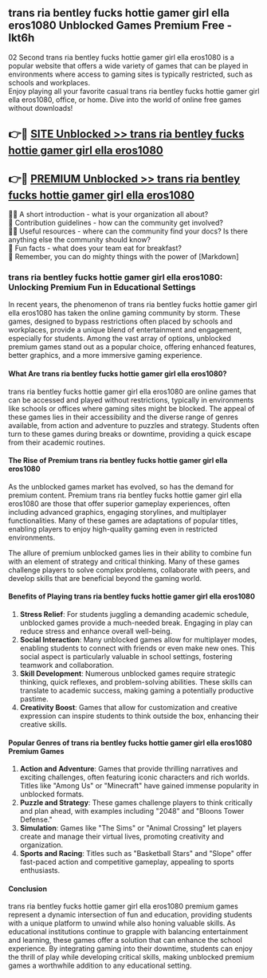 ## trans ria bentley fucks hottie gamer girl ella eros1080 Unblocked Games Premium Free - lkt6h

02 Second trans ria bentley fucks hottie gamer girl ella eros1080 is a popular website that offers a wide variety of games that can be played in environments where access to gaming sites is typically restricted, such as schools and workplaces.  
Enjoy playing all your favorite casual trans ria bentley fucks hottie gamer girl ella eros1080, office, or home. Dive into the world of online free games without downloads!

## 👉🔴 [SITE Unblocked >> trans ria bentley fucks hottie gamer girl ella eros1080](http://freeplayer.one?title=trans_ria_bentley_fucks_hottie_gamer_girl_ella_eros1080&ref=13D)

## 👉🔴 [PREMIUM Unblocked >> trans ria bentley fucks hottie gamer girl ella eros1080](http://freeplayer.one?title=trans_ria_bentley_fucks_hottie_gamer_girl_ella_eros1080&ref=13D)

🙋‍♀️ A short introduction - what is your organization all about?  
🌈 Contribution guidelines - how can the community get involved?  
👩‍💻 Useful resources - where can the community find your docs? Is there anything else the community should know?  
🍿 Fun facts - what does your team eat for breakfast?  
🧙 Remember, you can do mighty things with the power of [Markdown]

### trans ria bentley fucks hottie gamer girl ella eros1080: Unlocking Premium Fun in Educational Settings

In recent years, the phenomenon of trans ria bentley fucks hottie gamer girl ella eros1080 has taken the online gaming community by storm. These games, designed to bypass restrictions often placed by schools and workplaces, provide a unique blend of entertainment and engagement, especially for students. Among the vast array of options, unblocked premium games stand out as a popular choice, offering enhanced features, better graphics, and a more immersive gaming experience.

#### What Are trans ria bentley fucks hottie gamer girl ella eros1080?

trans ria bentley fucks hottie gamer girl ella eros1080 are online games that can be accessed and played without restrictions, typically in environments like schools or offices where gaming sites might be blocked. The appeal of these games lies in their accessibility and the diverse range of genres available, from action and adventure to puzzles and strategy. Students often turn to these games during breaks or downtime, providing a quick escape from their academic routines.

#### The Rise of Premium trans ria bentley fucks hottie gamer girl ella eros1080

As the unblocked games market has evolved, so has the demand for premium content. Premium trans ria bentley fucks hottie gamer girl ella eros1080 are those that offer superior gameplay experiences, often including advanced graphics, engaging storylines, and multiplayer functionalities. Many of these games are adaptations of popular titles, enabling players to enjoy high-quality gaming even in restricted environments.

The allure of premium unblocked games lies in their ability to combine fun with an element of strategy and critical thinking. Many of these games challenge players to solve complex problems, collaborate with peers, and develop skills that are beneficial beyond the gaming world.

#### Benefits of Playing trans ria bentley fucks hottie gamer girl ella eros1080

1.  **Stress Relief**: For students juggling a demanding academic schedule, unblocked games provide a much-needed break. Engaging in play can reduce stress and enhance overall well-being.
2.  **Social Interaction**: Many unblocked games allow for multiplayer modes, enabling students to connect with friends or even make new ones. This social aspect is particularly valuable in school settings, fostering teamwork and collaboration.
3.  **Skill Development**: Numerous unblocked games require strategic thinking, quick reflexes, and problem-solving abilities. These skills can translate to academic success, making gaming a potentially productive pastime.
4.  **Creativity Boost**: Games that allow for customization and creative expression can inspire students to think outside the box, enhancing their creative skills.

#### Popular Genres of trans ria bentley fucks hottie gamer girl ella eros1080 Premium Games

1.  **Action and Adventure**: Games that provide thrilling narratives and exciting challenges, often featuring iconic characters and rich worlds. Titles like "Among Us" or "Minecraft" have gained immense popularity in unblocked formats.
2.  **Puzzle and Strategy**: These games challenge players to think critically and plan ahead, with examples including "2048" and "Bloons Tower Defense."
3.  **Simulation**: Games like "The Sims" or "Animal Crossing" let players create and manage their virtual lives, promoting creativity and organization.
4.  **Sports and Racing**: Titles such as "Basketball Stars" and "Slope" offer fast-paced action and competitive gameplay, appealing to sports enthusiasts.

#### Conclusion

trans ria bentley fucks hottie gamer girl ella eros1080 premium games represent a dynamic intersection of fun and education, providing students with a unique platform to unwind while also honing valuable skills. As educational institutions continue to grapple with balancing entertainment and learning, these games offer a solution that can enhance the school experience. By integrating gaming into their downtime, students can enjoy the thrill of play while developing critical skills, making unblocked premium games a worthwhile addition to any educational setting.